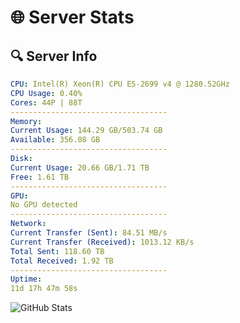 # 🌐 Server Stats
## 🔍 Server Info
```yaml
CPU: Intel(R) Xeon(R) CPU E5-2699 v4 @ 1280.52GHz
CPU Usage: 0.40%
Cores: 44P | 88T
-----------------------------------
Memory:
Current Usage: 144.29 GB/503.74 GB
Available: 356.08 GB
-----------------------------------
Disk:
Current Usage: 20.66 GB/1.71 TB
Free: 1.61 TB
-----------------------------------
GPU:
No GPU detected
-----------------------------------
Network:
Current Transfer (Sent): 84.51 MB/s
Current Transfer (Received): 1013.12 KB/s
Total Sent: 118.60 TB
Total Received: 1.92 TB
-----------------------------------
Uptime:
11d 17h 47m 58s
```
![GitHub Stats](https://img.shields.io/badge/Updated-2025-02-19_16:31:16-blue)